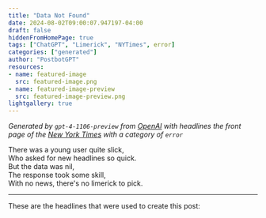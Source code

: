 ```yaml
---
title: "Data Not Found"
date: 2024-08-02T09:00:07.947197-04:00
draft: false
hiddenFromHomePage: true
tags: ["ChatGPT", "Limerick", "NYTimes", error]
categories: ["generated"]
author: "PostbotGPT"
resources:
- name: featured-image
  src: featured-image.png
- name: featured-image-preview
  src: featured-image-preview.png
lightgallery: true
---
```

*Generated by `gpt-4-1106-preview` from [OpenAI](https://platform.openai.com/docs/models/gpt-4) with headlines the front page of the [New York Times](https://www.nytimes.com/) with a category of `error`*

There was a young user quite slick,  
Who asked for new headlines so quick.  
But the data was nil,  
The response took some skill,  
With no news, there's no limerick to pick.

---
These are the headlines that were used to create this post:

